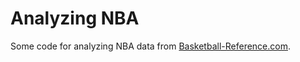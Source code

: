 Analyzing NBA
==============

Some code for analyzing NBA data from [Basketball-Reference.com](http://basketbal-reference.com).